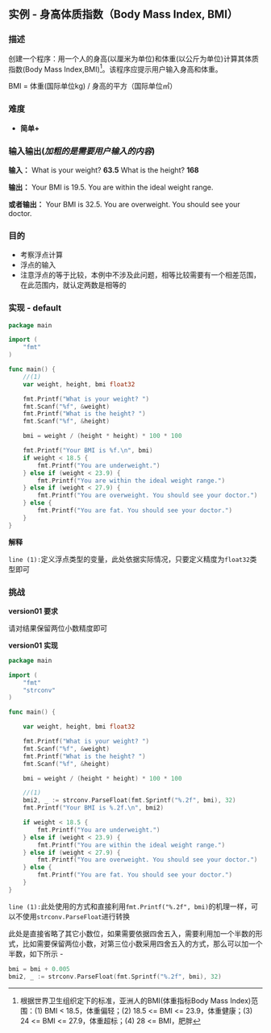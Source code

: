 ##  实例 - 身高体质指数（Body Mass Index, BMI）

### 描述

创建一个程序：用一个人的身高(以厘米为单位)和体重(以公斤为单位)计算其体质指数(Body Mass Index,BMI)[^1]。该程序应提示用户输入身高和体重。

BMI = 体重(国际单位kg) / 身高的平方（国际单位㎡）


### 难度

- **简单+**

### 输入输出(_加粗的是需要用户输入的内容_)

**输入：**
What is your weight? **63.5**
What is the height? **168**

**输出：**
Your BMI is 19.5.
You are within the ideal weight range.

**或者输出：**
Your BMI is 32.5.
You are overweight. You should see your doctor.

### 目的

- 考察浮点计算
- 浮点的输入
- 注意浮点的等于比较，本例中不涉及此问题，相等比较需要有一个相差范围，在此范围内，就认定两数是相等的

### 实现 - default


```go
package main

import (
	"fmt"
)

func main() {
	//(1)
	var weight, height, bmi float32

	fmt.Printf("What is your weight? ")
	fmt.Scanf("%f", &weight)
	fmt.Printf("What is the height? ")
	fmt.Scanf("%f", &height)

	bmi = weight / (height * height) * 100 * 100

	fmt.Printf("Your BMI is %f.\n", bmi)
	if weight < 18.5 {
		fmt.Printf("You are underweight.")
	} else if (weight < 23.9) {
		fmt.Printf("You are within the ideal weight range.")
	} else if (weight < 27.9) {
		fmt.Printf("You are overweight. You should see your doctor.")
	} else {
		fmt.Printf("You are fat. You should see your doctor.")
	}
}

```

**解释**

`line (1):`定义浮点类型的变量，此处依据实际情况，只要定义精度为`float32`类型即可




### 挑战

**version01 要求**

请对结果保留两位小数精度即可

**version01 实现**

```go
package main

import (
	"fmt"
	"strconv"
)

func main() {

	var weight, height, bmi float32

	fmt.Printf("What is your weight? ")
	fmt.Scanf("%f", &weight)
	fmt.Printf("What is the height? ")
	fmt.Scanf("%f", &height)

	bmi = weight / (height * height) * 100 * 100

	//(1)
	bmi2, _ := strconv.ParseFloat(fmt.Sprintf("%.2f", bmi), 32)
	fmt.Printf("Your BMI is %.2f.\n", bmi2)

	if weight < 18.5 {
		fmt.Printf("You are underweight.")
	} else if (weight < 23.9) {
		fmt.Printf("You are within the ideal weight range.")
	} else if (weight < 27.9) {
		fmt.Printf("You are overweight. You should see your doctor.")
	} else {
		fmt.Printf("You are fat. You should see your doctor.")
	}
}
```

`line (1):`此处使用的方式和直接利用`fmt.Printf("%.2f", bmi)`的机理一样，可以不使用`strconv.ParseFloat`进行转换

此处是直接省略了其它小数位，如果需要依据四舍五入，需要利用加一个半数的形式，比如需要保留两位小数，对第三位小数采用四舍五入的方式，那么可以加一个半数，如下所示 -

```go
bmi = bmi + 0.005
bmi2, _ := strconv.ParseFloat(fmt.Sprintf("%.2f", bmi), 32)
```


[^1]: 根据世界卫生组织定下的标准，亚洲人的BMI(体重指标Body Mass Index)范围：(1) BMI < 18.5，体重偏轻；(2) 18.5 <= BMI <= 23.9，体重健康；(3) 24 <= BMI <= 27.9，体重超标；(4) 28 <= BMI，肥胖